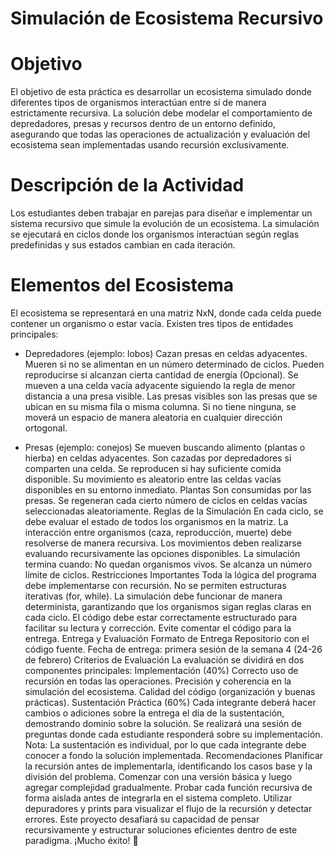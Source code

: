 # Simulación de Ecosistema Recursivo

# Objetivo
El objetivo de esta práctica es desarrollar un ecosistema simulado donde diferentes tipos de organismos interactúan entre sí de manera estrictamente recursiva. La solución debe modelar el comportamiento de depredadores, presas y recursos dentro de un entorno definido, asegurando que todas las operaciones de actualización y evaluación del ecosistema sean implementadas usando recursión exclusivamente.

# Descripción de la Actividad
Los estudiantes deben trabajar en parejas para diseñar e implementar un sistema recursivo que simule la evolución de un ecosistema. La simulación se ejecutará en ciclos donde los organismos interactúan según reglas predefinidas y sus estados cambian en cada iteración.

# Elementos del Ecosistema
El ecosistema se representará en una matriz NxN, donde cada celda puede contener un organismo o estar vacía. Existen tres tipos de entidades principales:

- Depredadores (ejemplo: lobos)
Cazan presas en celdas adyacentes.
Mueren si no se alimentan en un número determinado de ciclos.
Pueden reproducirse si alcanzan cierta cantidad de energía (Opcional).
Se mueven a una celda vacía adyacente siguiendo la regla de menor distancia a una presa visible.
Las presas visibles son las presas que se ubican en su misma fila o misma columna. Si no tiene ninguna, se moverá un espacio de manera aleatoria en cualquier dirección ortogonal.

- Presas (ejemplo: conejos)
Se mueven buscando alimento (plantas o hierba) en celdas adyacentes.
Son cazadas por depredadores si comparten una celda.
Se reproducen si hay suficiente comida disponible.
Su movimiento es aleatorio entre las celdas vacías disponibles en su entorno inmediato.
Plantas 
Son consumidas por las presas.
Se regeneran cada cierto número de ciclos en celdas vacías seleccionadas aleatoriamente.
Reglas de la Simulación
En cada ciclo, se debe evaluar el estado de todos los organismos en la matriz.
La interacción entre organismos (caza, reproducción, muerte) debe resolverse de manera recursiva.
Los movimientos deben realizarse evaluando recursivamente las opciones disponibles.
La simulación termina cuando:
No quedan organismos vivos.
Se alcanza un número límite de ciclos.
Restricciones Importantes
Toda la lógica del programa debe implementarse con recursión. No se permiten estructuras iterativas (for, while).
La simulación debe funcionar de manera determinista, garantizando que los organismos sigan reglas claras en cada ciclo.
El código debe estar correctamente estructurado para facilitar su lectura y corrección.
Evite comentar el código para la entrega. 
Entrega y Evaluación
Formato de Entrega
Repositorio con el código fuente.
Fecha de entrega: primera sesión de la semana 4 (24-26 de febrero)
Criterios de Evaluación
La evaluación se dividirá en dos componentes principales:
Implementación (40%)
Correcto uso de recursión en todas las operaciones.
Precisión y coherencia en la simulación del ecosistema.
Calidad del código (organización y buenas prácticas).
Sustentación Práctica (60%)
Cada integrante deberá hacer cambios o adiciones sobre la entrega el día de la sustentación, demostrando dominio sobre la solución.
Se realizará una sesión de preguntas donde cada estudiante responderá sobre su implementación.
Nota: La sustentación es individual, por lo que cada integrante debe conocer a fondo la solución implementada.
Recomendaciones
Planificar la recursión antes de implementarla, identificando los casos base y la división del problema.
Comenzar con una versión básica y luego agregar complejidad gradualmente.
Probar cada función recursiva de forma aislada antes de integrarla en el sistema completo.
Utilizar depuradores y prints para visualizar el flujo de la recursión y detectar errores.
Este proyecto desafiará su capacidad de pensar recursivamente y estructurar soluciones eficientes dentro de este paradigma. ¡Mucho éxito! 🚀

